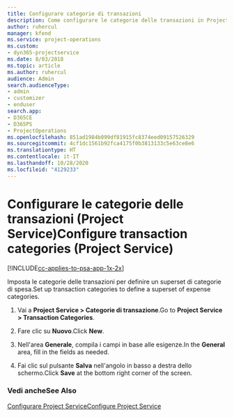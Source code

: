 ```yaml
---
title: Configurare categorie di transazioni
description: Come configurare le categorie delle transazioni in Project Service
author: ruhercul
manager: kfend
ms.service: project-operations
ms.custom:
- dyn365-projectservice
ms.date: 8/03/2018
ms.topic: article
ms.author: ruhercul
audience: Admin
search.audienceType:
- admin
- customizer
- enduser
search.app:
- D365CE
- D365PS
- ProjectOperations
ms.openlocfilehash: 851ad1984b099df81915fc8374eed09157526329
ms.sourcegitcommit: 4cf1dc1561b92fca4175f0b3813133c5e63ce8e6
ms.translationtype: HT
ms.contentlocale: it-IT
ms.lasthandoff: 10/28/2020
ms.locfileid: "4129233"
---
```

# <a name="configure-transaction-categories-project-service"></a><span data-ttu-id="a8307-103">Configurare le categorie delle transazioni (Project Service)</span><span class="sxs-lookup"><span data-stu-id="a8307-103">Configure transaction categories (Project Service)</span></span>

[!INCLUDE[cc-applies-to-psa-app-1x-2x](../includes/cc-applies-to-psa-app-1x-2x.md)]

<span data-ttu-id="a8307-104">Imposta le categorie delle transazioni per definire un superset di categorie di spesa.</span><span class="sxs-lookup"><span data-stu-id="a8307-104">Set up transaction categories to define a superset of expense categories.</span></span>  
  
1.  <span data-ttu-id="a8307-105">Vai a **Project Service > Categorie di transazione**.</span><span class="sxs-lookup"><span data-stu-id="a8307-105">Go to **Project Service > Transaction Categories**.</span></span>  
  
2.  <span data-ttu-id="a8307-106">Fare clic su **Nuovo**.</span><span class="sxs-lookup"><span data-stu-id="a8307-106">Click **New**.</span></span>  
  
3.  <span data-ttu-id="a8307-107">Nell'area **Generale**, compila i campi in base alle esigenze.</span><span class="sxs-lookup"><span data-stu-id="a8307-107">In the **General** area, fill in the fields as needed.</span></span>  
  
4.  <span data-ttu-id="a8307-108">Fai clic sul pulsante **Salva** nell'angolo in basso a destra dello schermo.</span><span class="sxs-lookup"><span data-stu-id="a8307-108">Click **Save** at the bottom right corner of the screen.</span></span>  
  
### <a name="see-also"></a><span data-ttu-id="a8307-109">Vedi anche</span><span class="sxs-lookup"><span data-stu-id="a8307-109">See Also</span></span>  
 [<span data-ttu-id="a8307-110">Configurare Project Service</span><span class="sxs-lookup"><span data-stu-id="a8307-110">Configure Project Service</span></span>](../psa/configure.md)
